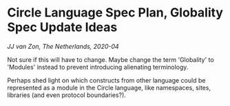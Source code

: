 Circle Language Spec Plan, Globality Spec Update Ideas
======================================================
*JJ van Zon, The Netherlands, 2020-04*

Not sure if this will have to change. Maybe change the term 'Globality' to 'Modules' instead to prevent introducing alienating terminology.

Perhaps shed light on which constructs from other language could be represented as a module in the Circle language, like namespaces, sites, libraries (and even protocol boundaries?).